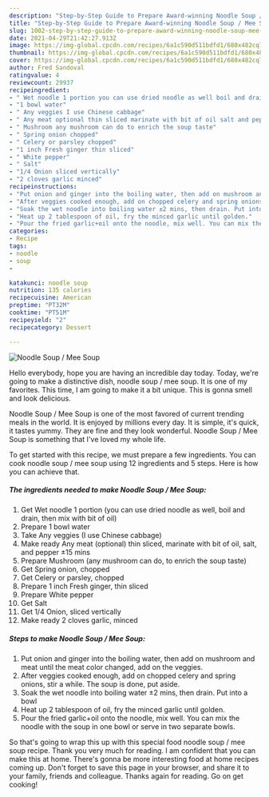 ```yaml
---
description: "Step-by-Step Guide to Prepare Award-winning Noodle Soup / Mee Soup"
title: "Step-by-Step Guide to Prepare Award-winning Noodle Soup / Mee Soup"
slug: 1002-step-by-step-guide-to-prepare-award-winning-noodle-soup-mee-soup
date: 2021-04-29T21:42:27.913Z
image: https://img-global.cpcdn.com/recipes/6a1c590d511bdfd1/680x482cq70/noodle-soup-mee-soup-recipe-main-photo.jpg
thumbnail: https://img-global.cpcdn.com/recipes/6a1c590d511bdfd1/680x482cq70/noodle-soup-mee-soup-recipe-main-photo.jpg
cover: https://img-global.cpcdn.com/recipes/6a1c590d511bdfd1/680x482cq70/noodle-soup-mee-soup-recipe-main-photo.jpg
author: Fred Sandoval
ratingvalue: 4
reviewcount: 29937
recipeingredient:
- " Wet noodle 1 portion you can use dried noodle as well boil and drain then mix with bit of oil"
- "1 bowl water"
- " Any veggies I use Chinese cabbage"
- " Any meat optional thin sliced marinate with bit of oil salt and pepper 15 mins"
- " Mushroom any mushroom can do to enrich the soup taste"
- " Spring onion chopped"
- " Celery or parsley chopped"
- "1 inch Fresh ginger thin sliced"
- " White pepper"
- " Salt"
- "1/4 Onion sliced vertically"
- "2 cloves garlic minced"
recipeinstructions:
- "Put onion and ginger into the boiling water, then add on mushroom and meat until the meat color changed, add on the veggies."
- "After veggies cooked enough, add on chopped celery and spring onions, stir a while. The soup is done, put aside."
- "Soak the wet noodle into boiling water ±2 mins, then drain. Put into a bowl"
- "Heat up 2 tablespoon of oil, fry the minced garlic until golden."
- "Pour the fried garlic+oil onto the noodle, mix well. You can mix the noodle with the soup in one bowl or serve in two separate bowls."
categories:
- Recipe
tags:
- noodle
- soup
- 

katakunci: noodle soup  
nutrition: 135 calories
recipecuisine: American
preptime: "PT32M"
cooktime: "PT51M"
recipeyield: "2"
recipecategory: Dessert

---
```



![Noodle Soup / Mee Soup](https://img-global.cpcdn.com/recipes/6a1c590d511bdfd1/680x482cq70/noodle-soup-mee-soup-recipe-main-photo.jpg)

Hello everybody, hope you are having an incredible day today. Today, we're going to make a distinctive dish, noodle soup / mee soup. It is one of my favorites. This time, I am going to make it a bit unique. This is gonna smell and look delicious.

Noodle Soup / Mee Soup is one of the most favored of current trending meals in the world. It is enjoyed by millions every day. It is simple, it's quick, it tastes yummy. They are fine and they look wonderful. Noodle Soup / Mee Soup is something that I've loved my whole life.




To get started with this recipe, we must prepare a few ingredients. You can cook noodle soup / mee soup using 12 ingredients and 5 steps. Here is how you can achieve that.

<!--inarticleads1-->

##### The ingredients needed to make Noodle Soup / Mee Soup:

1. Get  Wet noodle 1 portion (you can use dried noodle as well, boil and drain, then mix with bit of oil)
1. Prepare 1 bowl water
1. Take  Any veggies (I use Chinese cabbage)
1. Make ready  Any meat (optional) thin sliced, marinate with bit of oil, salt, and pepper ±15 mins
1. Prepare  Mushroom (any mushroom can do, to enrich the soup taste)
1. Get  Spring onion, chopped
1. Get  Celery or parsley, chopped
1. Prepare 1 inch Fresh ginger, thin sliced
1. Prepare  White pepper
1. Get  Salt
1. Get 1/4 Onion, sliced vertically
1. Make ready 2 cloves garlic, minced




<!--inarticleads2-->

##### Steps to make Noodle Soup / Mee Soup:

1. Put onion and ginger into the boiling water, then add on mushroom and meat until the meat color changed, add on the veggies.
1. After veggies cooked enough, add on chopped celery and spring onions, stir a while. The soup is done, put aside.
1. Soak the wet noodle into boiling water ±2 mins, then drain. Put into a bowl
1. Heat up 2 tablespoon of oil, fry the minced garlic until golden.
1. Pour the fried garlic+oil onto the noodle, mix well. You can mix the noodle with the soup in one bowl or serve in two separate bowls.




So that's going to wrap this up with this special food noodle soup / mee soup recipe. Thank you very much for reading. I am confident that you can make this at home. There's gonna be more interesting food at home recipes coming up. Don't forget to save this page in your browser, and share it to your family, friends and colleague. Thanks again for reading. Go on get cooking!
